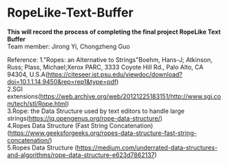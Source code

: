 # RopeLike-Text-Buffer
**This will record the process of completing the final project RopeLike Text Buffer**  
Team member: Jirong Yi, Chongzheng Guo

Reference:
1."Ropes: an Alternative to Strings"Boehm, Hans-J; Atkinson, Russ; Plass, Michael;Xerox PARC, 3333 Coyote Hill Rd., Palo Alto, CA 94304,   U.S.A(https://citeseer.ist.psu.edu/viewdoc/download?doi=10.1.1.14.9450&rep=rep1&type=pdf)  
2.SGI extensions(https://web.archive.org/web/20121225183151/http://www.sgi.com/tech/stl/Rope.html)  
3.Rope: the Data Structure used by text editors to handle large strings(https://iq.opengenus.org/rope-data-structure/)  
4.Ropes Data Structure (Fast String Concatenation)(https://www.geeksforgeeks.org/ropes-data-structure-fast-string-concatenation/)  
5.Ropes Data Structure (https://medium.com/underrated-data-structures-and-algorithms/rope-data-structure-e623d7862137)  
